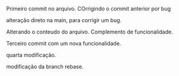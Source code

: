 Primeiro commit no arquivo. COrrigindo o commit anterior por bug

alteração direto na main, para corrigir um bug. 

Alterando o conteudo do arquivo. Complemento de funcionalidade.

Terceiro commit com um nova funcionalidade.

quarta modificação. 

modificação da branch rebase. 